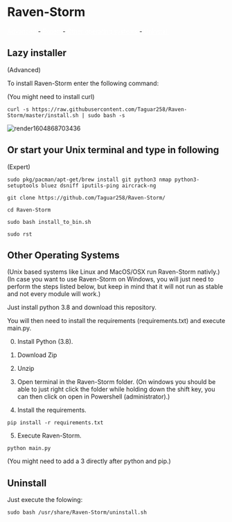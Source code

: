 # Raven-Storm

<a style="color: white;" href="https://github.com/Taguar258/Raven-Storm/blob/master/INSTALLATION.md#lazy-installer">Advanced</a> - <a style="color: white;" href="https://github.com/Taguar258/Raven-Storm/blob/master/INSTALLATION.md#or-start-your-unix-terminal-and-type-in-following">Expert</a> - <a style="color: white;" href="https://github.com/Taguar258/Raven-Storm/blob/master/INSTALLATION.md#other-operating-systems">Other operating systems</a> - <a style="color: white;" href="https://github.com/Taguar258/Raven-Storm/blob/master/INSTALLATION.md#uninstall">Uninstall</a>

## Lazy installer
(Advanced)

To install Raven-Storm enter the following command:

(You might need to install curl)

```curl -s https://raw.githubusercontent.com/Taguar258/Raven-Storm/master/install.sh | sudo bash -s```

![render1604868703436](https://user-images.githubusercontent.com/36562445/98484164-d0ec5300-220d-11eb-8fe5-0c9d4d2103e6.gif)

## Or start your Unix terminal and type in following

(Expert)

```sudo pkg/pacman/apt-get/brew install git python3 nmap python3-setuptools bluez dsniff iputils-ping aircrack-ng```

```git clone https://github.com/Taguar258/Raven-Storm/```

```cd Raven-Storm```

```sudo bash install_to_bin.sh```

```sudo rst```

## Other Operating Systems

(Unix based systems like Linux and MacOS/OSX run Raven-Storm nativly.)
(In case you want to use Raven-Storm on Windows, you will just need to perform the steps listed below, but keep in mind that it will not run as stable and not every module will work.)

Just install python 3.8 and download this repository.

You will then need to install the requirements (requirements.txt) and execute main.py.

0. Install Python (3.8).

1. Download Zip

2. Unzip

3. Open terminal in the Raven-Storm folder. (On windows you should be able to just right click the folder while holding down the shift key, you can then click on open in Powershell (administrator).)

4. Install the requirements.

`pip install -r requirements.txt`

5. Execute Raven-Storm.

`python main.py`

(You might need to add a 3 directly after python and pip.)

## Uninstall

Just execute the folowing:

```
sudo bash /usr/share/Raven-Storm/uninstall.sh
```
